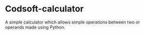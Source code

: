 # Codsoft-calculator
A simple calculator which allows simple operations  between two or operands made using Python.
